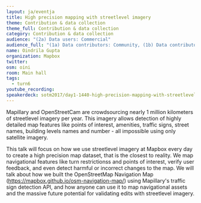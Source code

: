 ```yaml
---
layout: ja/eventja
title: High precision mapping with streetlevel imagery
theme: Contribution & data collection
theme_full: Contribution & data collection
category: Contribution & data collection
audience: "(2a) Data users: Commercial"
audience_full: "(1a) Data contributors: Community, (1b) Data contributors: Public administration (open data, data feedback...), (1c) Data contributors: Companies (data feedback, driven by need of data...), (2a) Data users: Commercial, (2b) Data users: Non-profit and public service, (2c) Data users: Personal, (3b) Core OSM: OSMF working groups (community, licence, data...)"
name: Oindrila Gupta
organization: Mapbox
twitter: 
osm: oini
room: Main hall
tags:
  - turn6
youtube_recording: 
speakerdeck: sotm2017/day1-1440-high-precision-mapping-with-streetlevel-imagery
---
```

Mapillary and OpenStreetCam are crowdsourcing nearly 1 million kilometers of streetlevel imagery per year. This imagery allows detection of highly detailed map features like points of interest, amenities, traffic signs, street names, building levels names and number - all impossible using only satellite imagery.

This talk will focus on how we use streetlevel imagery at Mapbox every day to create a high precision map dataset, that is the closest to reality. We map navigational features like turn restrictionss and points of interest, verify user feedback, and even detect harmful or incorrect changes to the map. We will talk about how we built the OpenStreetMap Navigation Map (https://mapbox.github.io/osm-navigation-map/) using Mapillary's traffic sign detection API, and how anyone can use it to map navigational assets and the massive future potential for validating edits with streetlevel imagery.

